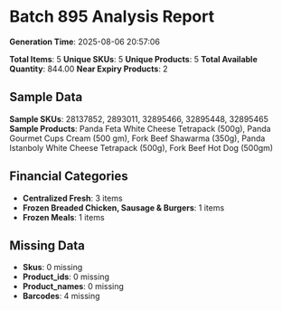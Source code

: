 # Batch 895 Analysis Report

**Generation Time**: 2025-08-06 20:57:06

**Total Items**: 5
**Unique SKUs**: 5
**Unique Products**: 5
**Total Available Quantity**: 844.00
**Near Expiry Products**: 2

## Sample Data
**Sample SKUs**: 28137852, 2893011, 32895466, 32895448, 32895465
**Sample Products**: Panda Feta White Cheese Tetrapack (500g), Panda Gourmet Cups Cream (500 gm), Fork Beef Shawarma (350g), Panda Istanboly White Cheese Tetrapack (500g), Fork Beef Hot Dog (500gm)

## Financial Categories
- **Centralized Fresh**: 3 items
- **Frozen Breaded Chicken, Sausage & Burgers**: 1 items
- **Frozen Meals**: 1 items

## Missing Data
- **Skus**: 0 missing
- **Product_ids**: 0 missing
- **Product_names**: 0 missing
- **Barcodes**: 4 missing
